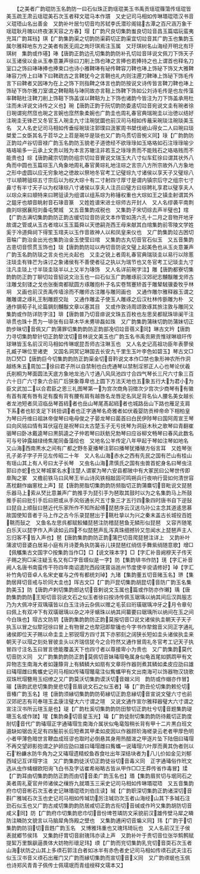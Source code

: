 <!-- { "loadSidebar": true } -->
　　【之美者广韵琨防玉名韵防一曰石似珠正韵瑶琨美玉书禹贡瑶琨篠簜传瑶琨皆美玉疏王肃云瑶琨美石次玉者释文琨马本作瑻　又史记司马相如传琳瑉琨珸汉书音义琨珸山名出善金　又韵补叶居匀切音均苏轼李氏潜珍阁铭古潭之百尺涵万象干瑶琨耿月魄以终夜湛天容之方春】瑁【广韵尺良切集韵蚩良切竝音昌玉篇琩玩蛮夷充耳广韵耳珰】琪【广韵集韵渠之切韵防渠羁切正韵渠宜切竝音其广韵玉也集韵玉属尔雅释地东方之美者有医无闾之珣玗琪焉注玉属　又玗琪树名山海经开明北有玗琪树　集韵或作璂】琫【唐韵正韵边孔切集韵韵防补孔切竝音玤说文佩刀下饰天子以玉诸侯以金从玉奉意兼声徐曰刀削上饰也琫之言捧也若捧持之也上谓首也释名刀室口之饰曰琫琫捧也捧束口也诗小雅鞞琫有珌传鞞容刀鞞也琫上饰珌下饰又大雅鞞琫容刀传上曰琫下曰鞞疏古之言鞞犹今之言鞘也礼内则注遰刀鞞琫上饰珌下饰毛传言下曰鞞者又因琫为在上之饰下则指鞞之体言也韵防按说文诗传皆言鞞刀鞞也琫上饰珌下饰尔雅刀室谓之鞞鞛鞛与琫同故亦言鞛上饰鞞下饰如公刘诗毛传是也左传藻率鞞鞛杜注鞞刀削上饰鞛下饰盖误以鞞鞛为上下饰也诸韵今皆注为刀下饰盖承用杜注而未详说文诗传之义也】琬【唐韵正韵于阮切韵防委逺切竝音宛说文圭有琬者徐日琬谓宛然窊也琬之言婉也窊然象柔婉也广韵圭也周礼春官典瑞琬圭以治徳以结好注琬圭无锋芒又冬官玉人琬圭九寸注琬犹圜也前汉司马相如传鼂采琬琰注琬琰美玉名　又人名史记司马相如传垂绥琬琰注郭璞曰汲冢周书桀伐岷山得女二人曰琬曰琰桀爱二女斲其名于苕华之上苕是琬华是琰也又广韵乌贯切音惋义同】琭【广韵韵防正韵竝卢谷切音禄广韵玉名韵防玉貌老子道徳经不欲琭琭如玉珞珞如石注琭琭喻少珞珞喻多一云承上文贵以贱为本言苏辙注非若玉之琭琭贵而不能贱石之珞珞贱而不能贵也】琮【唐韵藏宗切韵防组宗切竝音賨说文瑞玉大八寸似车釭徐曰谓其状外八角而中圆也玉篇琮玉八角象地周礼春官黄琮礼地注琮之言宗八方所宗故外八方象地之形中虚圆以应无穷象地之徳故以祭地冬官考工记璧琮九寸诸侯以享天子又璧琮八寸以頫聘驵琮五寸宗后以为权大琮十有二寸射四寸厚寸是谓内镇宗后守之组宗七寸鼻寸有半寸天子以为权瑑琮八寸诸侯以享夫人注员曰璧方曰琮聘礼享君以璧享夫人以琮众来曰頫特来曰聘驵读为组谓以组系琮为称锤权重也大琮如王之镇圭射谓其外之鉏牙也頫音眺射音石瑑音篆　又姓姓谱宋进士琮师古开封人　又人名缪袭平南荆曲刘琮据襄阳刘备屯樊城　又五音集韵戎税也　又集韵子宋切综去声半璧也】琯【广韵古满切集韵韵防正韵古缓切竝音防说文本作管如箎六孔十二月之音物开地牙故谓之管或从玉古者琯以玉玉篇舜以天徳嗣尧西王母来献其白琯集韵前零陵文学姓奚于冷道舜祠下得笙玉琯夫以玉作音故神人以和凤皇来仪也　又广韵集韵竝古困切音睔广韵治金出光也集韵治金玉使莹曰琯　又集韵古丸切音官石似玉　又五音集韵古患切音惯贯玉饰也】琰【唐韵韵防竝以冉切音防说文璧上起美色也从玉炎意兼声广韵玉名韵防琰之言炎也光炎起也　又圭之锐上者周礼春官典瑞琰圭以易行以除慝注琰圭有锋芒为诛讨之象诸侯有不善使者征之执以为瑞节也又冬官考工记琰圭九寸注凡圭琰上寸半琰圭琰半以上又半为瑑饰　又人名详前琬字注】雕【唐韵都寮切集韵韵防正韵丁聊切竝音貂说文治玉也一曰石似玉广韵雕琢前汉郊祀志黼黻雕戈师古注雕戈刻镂之戈也张衡南都赋圆方琢雕抱朴子名实卷驽蹇矫首于雕辇駥骥委牧乎林坰　又画也前汉贡禹传墙涂而不雕师古注雕与雕同画也　又通作雕尔雅释器玉谓之雕雕谓之琢礼王制雕题交趾　又通作雕孟子使玉人雕琢之后汉杜林传斵雕为朴　又通作錭荀子礼论篇錭刻黼黻文章以塞其目　又或作敦诗周颂敦琢其旅注敦与雕同又集韵或作防详防字注】琲【唐韵普乃切音痱说文珠五百枚也左思吴都赋珠琲阑干注琲贯也珠十贯为一琲张有曰草木华未旉琲磊如珠　又广韵集韵蒲昧切韵防蒲妹切正韵步昧切音佩又广韵蒲罪切集韵韵防正韵部凂切竝音蓓义同】琳古文玪【唐韵力寻切集韵犂针切正韵犂沈切音林说文美玉也广韵玉名书禹贡厥贡惟球琳琅玕传球琳皆玉名前汉司马相如传琳珉昆吾师古注琳玉也　又人名史记高祖功臣年表蓼侯孔臧子琳位至诸吏　又国名洞冥记琳国去长安九千里生玉叶李色如碧玉】琴古文□防□珡□【唐韵巨今切集韵韵防正韵渠金切音靲说文本作□禁也象形神农所作洞越练朱五周加二徐曰君子所以自禁制也白虎通琴以禁制淫邪正人心也琴论伏羲氏削桐为琴面圆法天底方象地龙池八寸通八风凤池四寸合四气琴长三尺六寸象三百六十日广六寸象六合前广后狭象尊卑也上圆下方法天地也五象五行大为君小为臣文武加二以合君臣之恩三礼图琴第一为宫次商角羽徴次少宫次少商琴有有徽有首有尾有唇有足有腹有背有腰有肩有越唇名龙唇足名凤足背名仙人腰名美女越长者龙池短者凤沼临岳琴首絚者也岳山琴尾髙起絚者也城路岳山下路也雁足支肩下系者也轸支足下转扭调者也正字通琴名奇雅者如伏羲婴防贡梓帝命下相柏皇为琴曰丹维曰祖牀帝俊琴曰电母俊之子晏龙琴曰菌首曰白民伊陟琴曰国阿周宣王琴曰向风铭曰情有耳伏寇在是祝琴曰太古楚玉子无亏抚琴为洞庭木秋之歌琴曰青翻崔骃琴曰卧冰戴逵琴曰黒鹄逵之子仲若琴曰跃鲂兄勃琴曰应谷柳文畅琴曰春风此数名可与号钟露越绿绮焦尾同备藻绘也　又地名公羊传定八年甲起于琴如注琴如地名　又山海西南黒水之间有广都之野冬夏播琴注郭曰播琴犹播殖方俗言耳　又姓琴张孔子弟子字子开见左传昭二十年　又人名山海赤水之西有先民之国有芒山有桂山有瑶山其上有人号曰太子长琴　又虫名山海肃慎氏之国有虫兽首蛇身名曰琴虫注郭曰亦蛇也又琴城冢名水注楚人谓冢为琴六安县都陂中有大冢民曰公琴世传即臯陶之冢　又檐前铁马曰风琴王半山诗风铁相敲固可鸣朔兵行夜响行营如何清世容髙枕翻作幽窻枕上声】琵【唐韵房脂切集韵韵防频脂切正韵蒲麋切音毗说文琵琶乐器马上索从珡比意兼声广韵推手为琵引手为琶取其鼓时以为之名集韵马上所鼓推手前曰批引手后曰把或从手风俗通长尺五寸象三才五行四象四时唐书自下逆鼔曰琵自上顺鼔曰琶近代乐家所作不知所起傅琵琶序云汉送乌孙公主念其道逺思慕故国使知音者于马上作之古今乐录琵琶出于鞉杜挚以为兴之秦末盖古长城役百姓鞉而鼔之　又鱼名左思呉都赋鲛鱕琵琶注防稽琵琶鱼无鳞形似琵琶　又容齐随笔白乐天以琵字作入声读如云四不似琵琶声乱泻真珠细撼铃又忽闻水上琵琶声主人忘归客不皆入声也】琶【唐韵集韵韵防正韵蒲巴切音爬琵琶注详上　又韵补叶蒲波切音婆白居易小庭有月诗菱角执防簧谷儿挟琵琶红绡信手舞紫绡随意歌】增□【佩觿集古文国字○按集韵当作□】□【说文琜本字】□【字汇补音阙穆天子传天子赐之狗□采注疑玉名又有□字音瓆似是一字】防【集韵琲书作防】琷【字汇补音阙人名唐书南蛮传干符四年南诏遣陀西段琷寳诣邕州节度使辛谠请修好】琸【字汇补竹角切音卓人名宋史崔与之传有都统刘琸】九琽【集韵董五切音赌玉名】琾【集韵居拜切音戒与玠同大圭也】珲古文□【广韵戸昆切集韵胡昆切音防广韵玉名集韵美玉】防【唐韵卢剌切集韵郎达切音剌说文玉属也篇或作防亦作瓎】瑀【唐韵集韵韵防王矩切音羽说文石之似玉者徐曰按诗传佩玉琚瑀以纳其间后汉舆服志乃为大佩冲牙双瑀璜皆以白玉注诗云杂佩以赠之毛苌曰珩璜琚瑀冲牙之月令章句曰佩上有双冲下有双璜琚瑀以杂之冲牙蠙珠以纳其间纂要曰琚瑀所以纳间在玉之间今白珠也】瑁古文防玥【唐韵集韵韵防正韵莫报切音□说文诸侯执圭朝天子天子执玉以冒之似犂冠徐曰冒上有物冒之也犂冠即犂镵也今字书作犂錧音义同正字通礼诸侯即位天子赐以命圭圭上邪锐瑁方四寸其下亦邪刻之阔狭长短如圭头诸侯执圭来朝天子以瑁之刻处冒彼圭头以齐瑞信犹今之合符然又通作冒周礼冬官考工记天子执冒四寸注名玉曰冒言徳能覆盖天下也四寸者以尊接卑小为贵也　又广韵集韵莫代切音防义同　又广韵集韵韵防正韵莫佩切音妹瑇瑁龟属身似龟首尾如鹦鹉甲有文异物志生南海大者如籧篨背上有鳞鳞大如扇有文章将作器则煮其鳞如柔皮应劭曰雄曰瑇瑁雌曰觜蠵史记司马相如传瑇瑁鼈鼋注似觜蠵甲有文出南海可以饰器物汉铙歌双珠玳瑁簪用玉绍缭之又广韵莫沃切集韵谟沃切音媢义同　韵防或作蝐亦作冒】瑂【唐韵武悲切集韵旻悲切音眉说文石之似玉者】瑃【广韵丑伦切集韵敕伦切音椿广韵玉名】瑄【唐韵须縁切集韵韵防荀縁切正韵息縁切音宣说文璧六寸也前汉郊祀志有司奉瑄玉孟康注璧大六寸谓之瑄　又说文通作宣尔雅释器璧大六寸谓之宣注汉书所云瑄玉是也】瑅【广韵杜奚切集韵韵防田黎切正韵杜兮切音题集韵瑅瑭玉名或作珶】瑆【集韵桑切音星玉光】瑇【广韵徒耐切集韵韵防待戴切正韵度耐切音代广韵瑇瑁正字通瑇瑁生南海介属状似龟鼋殻稍长背有甲十二片黒白班文邉缺如锯齿无足有四鬛前长后短煮其甲柔如皮因以作器顾玠海槎录云老者甲厚色明小者甲薄色暗世言鞭血成班谬也取时必倒悬其身用热醋泼之甲逐片坠下陆佃曰瑇瑁不再交望卵影抱谓之护卵应劭曰雄曰瑇瑁雌曰觜蠵一说瑇瑁六叶厚而黄其伪者则以石粉鹻水防牛角为之又瑇瑁遗精蛟鱼吞食吐出年深结块者为八儿价如金见刘郁西域记互详瑁字注　又广韵集韵徒沃切正韵徒谷切音毒义同　正字通瑇俗作玳文选从虫作蝳蝐欧阳询飞白书及字诂崔希裕略古皆从甲作□□王莽传省作毒冒】瑈【广韵耳由切集韵韵防正韵而由切音柔广韵玉名也】瑉【集韵眉贫切与珉同石之美者周礼夏官弁师诸侯之缫斿九就瑉玉三采史记司马相如传琳瑉琨珸　又五音集韵府巾切音彬石次玉者史记琳瑉琨珸刘伯庄读】瑊【广韵职深切集韵正韵诸深切音斟广雅瑊石次玉也史记司马相如传瑊玏厉注瑊玏次玉者山海经山其下多瑊石注劲石似玉也又广韵古咸切集韵韵防居咸切正韵古衔切音缄或作玪又集韵胡防切音咸义同】防【广韵府巾切集韵悲巾切音份埤苍璘防文采貌前汉雄传壁马犀之瞵防注瞵防文貌言以马脑犀角饰殿之壁也　又集韵逋闲切音斒义同】玮【广韵于切集韵韵防羽切音韪广韵玉名　又博雅玮重也又瑰玮琦玩也　又人名前汉王子侯表就郷节侯玮　又集韵纡胃切音尉瑰玮亦读上声　又韵补叶于贵切音位张华鹪鹩赋提絜万里飘飖逼畏体大妨物形瓌足玮】瑌【广韵而兖切集韵乳兖切音耎石次玉者山海状防之山其上多瑌石郭注白者如冰半有赤色者史记司马相如传瑌石武夫注石似玉汉书音义瑌石出雁门又广韵而縁切集韵而宣切音义同　又广韵瑌珉也玉佩也诗郑风青青子佩传士佩瓀珉而青组绶释文瓀本又】
